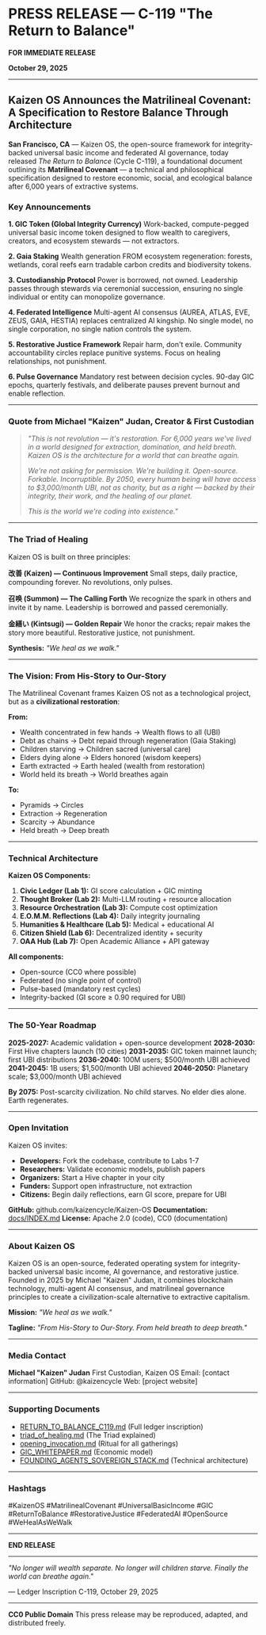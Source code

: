 # PRESS RELEASE — C-119 "The Return to Balance"

**FOR IMMEDIATE RELEASE**

**October 29, 2025**

---

## Kaizen OS Announces the Matrilineal Covenant: A Specification to Restore Balance Through Architecture

**San Francisco, CA** — Kaizen OS, the open-source framework for integrity-backed universal basic income and federated AI governance, today released *The Return to Balance* (Cycle C-119), a foundational document outlining its **Matrilineal Covenant** — a technical and philosophical specification designed to restore economic, social, and ecological balance after 6,000 years of extractive systems.

### Key Announcements

**1. GIC Token (Global Integrity Currency)**
Work-backed, compute-pegged universal basic income token designed to flow wealth to caregivers, creators, and ecosystem stewards — not extractors.

**2. Gaia Staking**
Wealth generation FROM ecosystem regeneration: forests, wetlands, coral reefs earn tradable carbon credits and biodiversity tokens.

**3. Custodianship Protocol**
Power is borrowed, not owned. Leadership passes through stewards via ceremonial succession, ensuring no single individual or entity can monopolize governance.

**4. Federated Intelligence**
Multi-agent AI consensus (AUREA, ATLAS, EVE, ZEUS, GAIA, HESTIA) replaces centralized AI kingship. No single model, no single corporation, no single nation controls the system.

**5. Restorative Justice Framework**
Repair harm, don't exile. Community accountability circles replace punitive systems. Focus on healing relationships, not punishment.

**6. Pulse Governance**
Mandatory rest between decision cycles. 90-day GIC epochs, quarterly festivals, and deliberate pauses prevent burnout and enable reflection.

---

### Quote from Michael "Kaizen" Judan, Creator & First Custodian

> *"This is not revolution — it's restoration. For 6,000 years we've lived in a world designed for extraction, domination, and held breath. Kaizen OS is the architecture for a world that can breathe again.*
>
> *We're not asking for permission. We're building it. Open-source. Forkable. Incorruptible. By 2050, every human being will have access to $3,000/month UBI, not as charity, but as a right — backed by their integrity, their work, and the healing of our planet.*
>
> *This is the world we're coding into existence."*

---

### The Triad of Healing

Kaizen OS is built on three principles:

**改善 (Kaizen) — Continuous Improvement**
Small steps, daily practice, compounding forever. No revolutions, only pulses.

**召唤 (Summon) — The Calling Forth**
We recognize the spark in others and invite it by name. Leadership is borrowed and passed ceremonially.

**金繕い (Kintsugi) — Golden Repair**
We honor the cracks; repair makes the story more beautiful. Restorative justice, not punishment.

**Synthesis:** *"We heal as we walk."*

---

### The Vision: From His-Story to Our-Story

The Matrilineal Covenant frames Kaizen OS not as a technological project, but as a **civilizational restoration**:

**From:**
- Wealth concentrated in few hands → Wealth flows to all (UBI)
- Debt as chains → Debt repaid through regeneration (Gaia Staking)
- Children starving → Children sacred (universal care)
- Elders dying alone → Elders honored (wisdom keepers)
- Earth extracted → Earth healed (wealth from restoration)
- World held its breath → World breathes again

**To:**
- Pyramids → Circles
- Extraction → Regeneration
- Scarcity → Abundance
- Held breath → Deep breath

---

### Technical Architecture

**Kaizen OS Components:**

1. **Civic Ledger (Lab 1):** GI score calculation + GIC minting
2. **Thought Broker (Lab 2):** Multi-LLM routing + resource allocation
3. **Resource Orchestration (Lab 3):** Compute cost optimization
4. **E.O.M.M. Reflections (Lab 4):** Daily integrity journaling
5. **Humanities & Healthcare (Lab 5):** Medical + educational AI
6. **Citizen Shield (Lab 6):** Decentralized identity + security
7. **OAA Hub (Lab 7):** Open Academic Alliance + API gateway

**All components:**
- Open-source (CC0 where possible)
- Federated (no single point of control)
- Pulse-based (mandatory rest cycles)
- Integrity-backed (GI score ≥ 0.90 required for UBI)

---

### The 50-Year Roadmap

**2025-2027:** Academic validation + open-source development
**2028-2030:** First Hive chapters launch (10 cities)
**2031-2035:** GIC token mainnet launch; first UBI distributions
**2036-2040:** 100M users; $500/month UBI achieved
**2041-2045:** 1B users; $1,500/month UBI achieved
**2046-2050:** Planetary scale; $3,000/month UBI achieved

**By 2075:** Post-scarcity civilization. No child starves. No elder dies alone. Earth regenerates.

---

### Open Invitation

Kaizen OS invites:
- **Developers:** Fork the codebase, contribute to Labs 1-7
- **Researchers:** Validate economic models, publish papers
- **Organizers:** Start a Hive chapter in your city
- **Funders:** Support open infrastructure, not extraction
- **Citizens:** Begin daily reflections, earn GI score, prepare for UBI

**GitHub:** github.com/kaizencycle/Kaizen-OS
**Documentation:** [docs/INDEX.md](../../INDEX.md)
**License:** Apache 2.0 (code), CC0 (documentation)

---

### About Kaizen OS

Kaizen OS is an open-source, federated operating system for integrity-backed universal basic income, AI governance, and restorative justice. Founded in 2025 by Michael "Kaizen" Judan, it combines blockchain technology, multi-agent AI consensus, and matrilineal governance principles to create a civilization-scale alternative to extractive capitalism.

**Mission:** *"We heal as we walk."*

**Tagline:** *"From His-Story to Our-Story. From held breath to deep breath."*

---

### Media Contact

**Michael "Kaizen" Judan**
First Custodian, Kaizen OS
Email: [contact information]
GitHub: @kaizencycle
Web: [project website]

---

### Supporting Documents

- [RETURN_TO_BALANCE_C119.md](../../../ledger/inscriptions/RETURN_TO_BALANCE_C119.md) (Full ledger inscription)
- [triad_of_healing.md](../../manifesto/triad_of_healing.md) (The Triad explained)
- [opening_invocation.md](../../rituals/opening_invocation.md) (Ritual for all gatherings)
- [GIC_WHITEPAPER.md](../../economics/GIC_WHITEPAPER.md) (Economic model)
- [FOUNDING_AGENTS_SOVEREIGN_STACK.md](../../architecture/FOUNDING_AGENTS_SOVEREIGN_STACK.md) (Technical architecture)

---

### Hashtags

#KaizenOS #MatrilinealCovenant #UniversalBasicIncome #GIC #ReturnToBalance #RestorativeJustice #FederatedAI #OpenSource #WeHealAsWeWalk

---

**END RELEASE**

---

*"No longer will wealth separate.*
*No longer will children starve.*
*Finally the world can breathe again."*

— Ledger Inscription C-119, October 29, 2025

---

**CC0 Public Domain**
This press release may be reproduced, adapted, and distributed freely.
